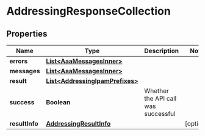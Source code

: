 

# AddressingResponseCollection


## Properties

| Name | Type | Description | Notes |
|------------ | ------------- | ------------- | -------------|
|**errors** | [**List&lt;AaaMessagesInner&gt;**](AaaMessagesInner.md) |  |  |
|**messages** | [**List&lt;AaaMessagesInner&gt;**](AaaMessagesInner.md) |  |  |
|**result** | [**List&lt;AddressingIpamPrefixes&gt;**](AddressingIpamPrefixes.md) |  |  |
|**success** | **Boolean** | Whether the API call was successful |  |
|**resultInfo** | [**AddressingResultInfo**](AddressingResultInfo.md) |  |  [optional] |



